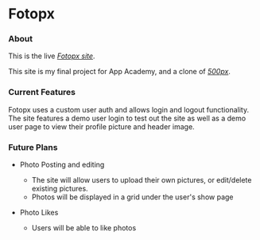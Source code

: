 # Fotopx

### About

 This is the live  *[Fotopx site](https://fotopx.herokuapp.com/#/)*.
 
 This site is my final project for App Academy, and a clone of *[500px](https://500px.com/)*.
 
 ### Current Features
 
 Fotopx uses a custom user auth and allows login and logout functionality. The site features a demo user login to test out the site as well as a demo user page to view their profile picture and header image.
 
### Future Plans

- Photo Posting and editing

  - The site will allow users to upload their own pictures, or edit/delete existing pictures.
  - Photos will be displayed in a grid under the user's show page

- Photo Likes

  - Users will be able to like photos
  

